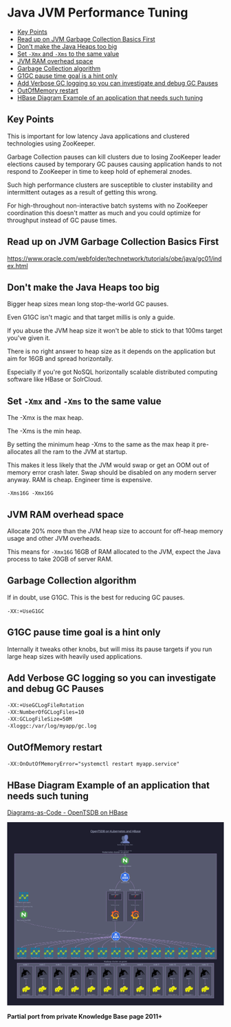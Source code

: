 # Java JVM Performance Tuning

<!-- INDEX_START -->

- [Key Points](#key-points)
- [Read up on JVM Garbage Collection Basics First](#read-up-on-jvm-garbage-collection-basics-first)
- [Don't make the Java Heaps too big](#dont-make-the-java-heaps-too-big)
- [Set `-Xmx` and `-Xms` to the same value](#set--xmx-and--xms-to-the-same-value)
- [JVM RAM overhead space](#jvm-ram-overhead-space)
- [Garbage Collection algorithm](#garbage-collection-algorithm)
- [G1GC pause time goal is a hint only](#g1gc-pause-time-goal-is-a-hint-only)
- [Add Verbose GC logging so you can investigate and debug GC Pauses](#add-verbose-gc-logging-so-you-can-investigate-and-debug-gc-pauses)
- [OutOfMemory restart](#outofmemory-restart)
- [HBase Diagram Example of an application that needs such tuning](#hbase-diagram-example-of-an-application-that-needs-such-tuning)

<!-- INDEX_END -->

## Key Points

This is important for low latency Java applications and clustered technologies using ZooKeeper.

Garbage Collection pauses can kill clusters due to losing ZooKeeper leader elections caused by temporary GC pauses
causing application hands to not respond to ZooKeeper in time to keep hold of ephemeral znodes.

Such high performance clusters are susceptible to cluster instability and intermittent outages as a result of getting this wrong.

For high-throughout non-interactive batch systems with no ZooKeeper coordination this doesn't matter as much and you
could optimize for throughput instead of GC pause times.

## Read up on JVM Garbage Collection Basics First

<https://www.oracle.com/webfolder/technetwork/tutorials/obe/java/gc01/index.html>

## Don't make the Java Heaps too big

Bigger heap sizes mean long stop-the-world GC pauses.

Even G1GC isn't magic and that target millis is only a guide.

If you abuse the JVM heap size it won't be able to stick to that 100ms target you've given it.

There is no right answer to heap size as it depends on the application but aim for 16GB and spread horizontally.

Especially if you're got NoSQL horizontally scalable distributed computing software like HBase or SolrCloud.

## Set `-Xmx` and `-Xms` to the same value

The -Xmx is the max heap.

The -Xms is the min heap.

By setting the minimum heap -Xms to the same as the max heap it pre-allocates all the ram to the JVM at startup.

This makes it less likely that the JVM would swap or get an OOM out of memory error crash later.
Swap should be disabled on any modern server anyway. RAM is cheap. Engineer time is expensive.

```shell
-Xms16G -Xmx16G
```

## JVM RAM overhead space

Allocate 20% more than the JVM heap size to account for off-heap memory usage and other JVM overheads.

This means for `-Xmx16G` 16GB of RAM allocated to the JVM, expect the Java process to take 20GB of server RAM.

## Garbage Collection algorithm

If in doubt, use G1GC. This is the best for reducing GC pauses.

`-XX:+UseG1GC`

## G1GC pause time goal is a hint only

Internally it tweaks other knobs, but will miss its pause targets if you run large heap sizes with heavily used applications.

## Add Verbose GC logging so you can investigate and debug GC Pauses

```shell
-XX:+UseGCLogFileRotation
-XX:NumberOfGCLogFiles=10
-XX:GCLogFileSize=50M
-Xloggc:/var/log/myapp/gc.log
```

## OutOfMemory restart

```shell
-XX:OnOutOfMemoryError="systemctl restart myapp.service"
```

## HBase Diagram Example of an application that needs such tuning

[Diagrams-as-Code - OpenTSDB on HBase](https://github.com/HariSekhon/Diagrams-as-Code#opentsdb-on-kubernetes-and-hbase)

![](https://github.com/HariSekhon/Diagrams-as-Code/raw/master/images/opentsdb_kubernetes_hbase.svg)

**Partial port from private Knowledge Base page 2011+**
